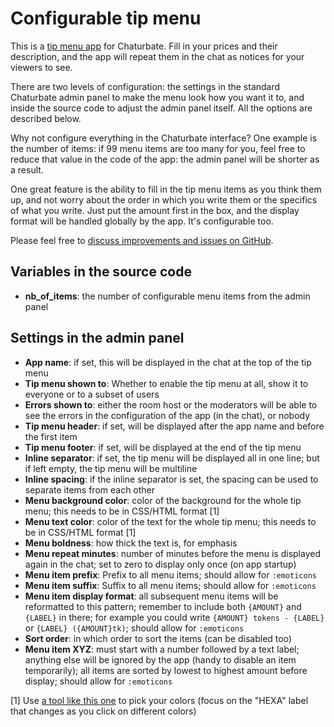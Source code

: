 # Configurable tip menu

This is a [tip menu app](https://chaturbate.com/apps/app_details/flexible-tip-menu/) for Chaturbate. Fill in your prices and their description, and the app will repeat them in the chat as notices for your viewers to see.

There are two levels of configuration: the settings in the standard Chaturbate admin panel to make the menu look how you want it to, and inside the source code to adjust the admin panel itself. All the options are described below.

Why not configure everything in the Chaturbate interface? One example is the number of items: if 99 menu items are too many for you, feel free to reduce that value in the code of the app: the admin panel will be shorter as a result.

One great feature is the ability to fill in the tip menu items as you think them up, and not worry about the order in which you write them or the specifics of what you write. Just put the amount first in the box, and the display format will be handled globally by the app. It's configurable too.

Please feel free to [discuss improvements and issues on GitHub](https://github.com/william81fr/cb-flexible-tip-menu).

## Variables in the source code

- **nb_of_items**: the number of configurable menu items from the admin panel

## Settings in the admin panel

- **App name**: if set, this will be displayed in the chat at the top of the tip menu
- **Tip menu shown to**: Whether to enable the tip menu at all, show it to everyone or to a subset of users
- **Errors shown to**: either the room host or the moderators will be able to see the errors in the configuration of the app (in the chat), or nobody
- **Tip menu header**: if set, will be displayed after the app name and before the first item
- **Tip menu footer**: if set, will be displayed at the end of the tip menu
- **Inline separator**: if set, the tip menu will be displayed all in one line; but if left empty, the tip menu will be multiline
- **Inline spacing**: if the inline separator is set, the spacing can be used to separate items from each other
- **Menu background color**: color of the background for the whole tip menu; this needs to be in CSS/HTML format [1]
- **Menu text color**: color of the text for the whole tip menu; this needs to be in CSS/HTML format [1]
- **Menu boldness**: how thick the text is, for emphasis
- **Menu repeat minutes**: number of minutes before the menu is displayed again in the chat; set to zero to display only once (on app startup)
- **Menu item prefix**: Prefix to all menu items; should allow for `:emoticons`
- **Menu item suffix**: Suffix to all menu items; should allow for `:emoticons`
- **Menu item display format**: all subsequent menu items will be reformatted to this pattern; remember to include both `{AMOUNT}` and `{LABEL}` in there; for example you could write `{AMOUNT} tokens - {LABEL}` or `{LABEL} ({AMOUNT}tk)`; should allow for `:emoticons`
- **Sort order**: in which order to sort the items (can be disabled too)
- **Menu item XYZ**: must start with a number followed by a text label; anything else will be ignored by the app (handy to disable an item temporarily); all items are sorted by lowest to highest amount before display; should allow for `:emoticons`

[1] Use [a tool like this one](https://developer.mozilla.org/en-US/docs/Web/CSS/CSS_Colors/Color_picker_tool) to pick your colors (focus on the "HEXA" label that changes as you click on different colors)
